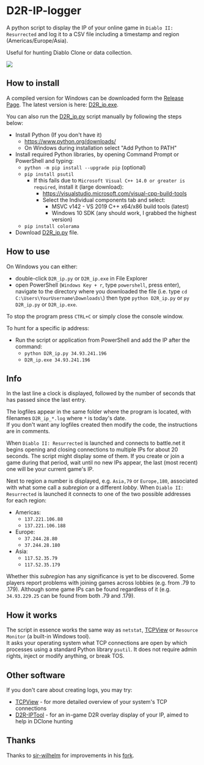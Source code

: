 # D2R-IP-logger

A python script to display the IP of your online game in `Diablo II: Resurrected` and log it to a CSV file including a timestamp and region (Americas/Europe/Asia).

Useful for hunting Diablo Clone or data collection.

![](https://i.imgur.com/2cjC4R6.png)

## How to install

A compiled version for Windows can be downloaded form the [Release Page](https://github.com/nocawy/D2R-IP-logger/releases). The latest version is here:
[D2R_ip.exe](https://github.com/nocawy/D2R-IP-logger/releases/latest/download/D2R_ip.exe).  

You can also run the [D2R_ip.py](https://github.com/nocawy/D2R-IP-logger/blob/master/D2R_ip.py?raw=true) script manually by following the steps below:
* Install Python (If you don't have it)
  * https://www.python.org/downloads/
  * On Windows during installation select "Add Python to PATH"
* Install required Python libraries, by opening Command Prompt or PowerShell and typing:
  * `python -m pip install --upgrade pip` (optional)
  * `pip install psutil`
    * If this fails due to `Microsoft Visual C++ 14.0 or greater is required`, install it (large download):
      * https://visualstudio.microsoft.com/visual-cpp-build-tools
      * Select the Individual components tab and select:
        * MSVC v142 - VS 2019 C++ x64/x86 build tools (latest)
        * Windows 10 SDK (any should work, I grabbed the highest version)
  * `pip install colorama`
* Download [D2R_ip.py](https://github.com/nocawy/D2R-IP-logger/blob/master/D2R_ip.py?raw=true) file.

## How to use

On Windows you can either:
* double-click `D2R_ip.py` or `D2R_ip.exe` in File Explorer
* open PowerShell (`Windows Key + r`, type `powershell`, press enter), navigate to the directory where you downloaded the file (i.e. type `cd C:\Users\YourUsername\Downloads\`) then type `python D2R_ip.py` or `py D2R_ip.py` or `D2R_ip.exe`.

To stop the program press `CTRL+C` or simply close the console window.

To hunt for a specific ip address:
* Run the script or application from PowerShell and add the IP after the command:
  * `python D2R_ip.py 34.93.241.196`
  * `D2R_ip.exe 34.93.241.196`

## Info

In the last line a clock is displayed, followed by the number of seconds that has passed since the last entry.

The logfiles appear in the same folder where the program is located, with filenames `D2R_ip_*.log` where `*` is today's date.  
If you don't want any logfiles created then modify the code, the instructions are in comments.

When `Diablo II: Resurrected` is launched and connects to battle.net it begins opening and closing connections to multiple IPs for about 20 seconds. The script might display some of them. If you create or join a game during that period, wait until no new IPs appear, the last (most recent) one will be your current game's IP.

Next to region a number is displayed, e.g. `Asia,79` or `Europe,180`, associated with what some call a *subregion* or a different *lobby*. When `Diablo II: Resurrected` is launched it connects to one of the two possible addresses for each region:
* Americas:
  * `137.221.106.88`
  * `137.221.106.188`
* Europe:
  * `37.244.28.80`
  * `37.244.28.180`
* Asia:
  * `117.52.35.79`
  * `117.52.35.179`

Whether this *subregion* has any significance is yet to be discovered. Some players report problems with joining games across lobbies (e.g. from .79 to .179). Although some game IPs can be found regardless of it (e.g. `34.93.229.25` can be found from both .79 and .179).


## How it works

The script in essence works the same way as `netstat`, [TCPView](https://docs.microsoft.com/en-us/sysinternals/downloads/tcpview) or `Resource Monitor` (a built-in Windows tool).  
It asks your operating system what TCP connections are open by which processes using a standard Python library `psutil`. It does not require admin rights, inject or modify anything, or break TOS.

## Other software

If you don't care about creating logs, you may try:
* [TCPView](https://docs.microsoft.com/en-us/sysinternals/downloads/tcpview) -  for more detailed overview of your system's TCP connections
* [D2R-IPTool](https://github.com/VideoGameRoulette/D2RTools) - for an in-game D2R overlay display of your IP, aimed to help in DClone hunting

## Thanks

Thanks to [sir-wilhelm](https://github.com/sir-wilhelm) for improvements in his [fork](https://github.com/sir-wilhelm/D2R-IP-logger).
